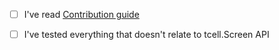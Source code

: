- [ ] I've read [Contribution guide](../CONTRIBUTING.md)
- [ ] I've tested everything that doesn't relate to tcell.Screen API

